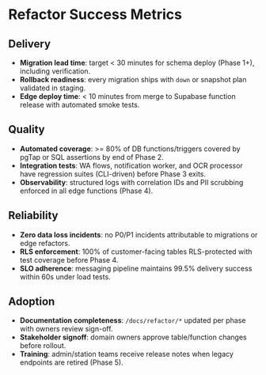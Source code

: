 # Refactor Success Metrics

## Delivery

- **Migration lead time**: target < 30 minutes for schema deploy (Phase 1+),
  including verification.
- **Rollback readiness**: every migration ships with `down` or snapshot plan
  validated in staging.
- **Edge deploy time**: < 10 minutes from merge to Supabase function release
  with automated smoke tests.

## Quality

- **Automated coverage**: >= 80% of DB functions/triggers covered by pgTap or
  SQL assertions by end of Phase 2.
- **Integration tests**: WA flows, notification worker, and OCR processor have
  regression suites (CLI-driven) before Phase 3 exits.
- **Observability**: structured logs with correlation IDs and PII scrubbing
  enforced in all edge functions (Phase 4).

## Reliability

- **Zero data loss incidents**: no P0/P1 incidents attributable to migrations or
  edge refactors.
- **RLS enforcement**: 100% of customer-facing tables RLS-protected with test
  coverage before Phase 4.
- **SLO adherence**: messaging pipeline maintains 99.5% delivery success within
  60s under load tests.

## Adoption

- **Documentation completeness**: `/docs/refactor/*` updated per phase with
  owners review sign-off.
- **Stakeholder signoff**: domain owners approve table/function changes before
  rollout.
- **Training**: admin/station teams receive release notes when legacy endpoints
  are retired (Phase 5).
